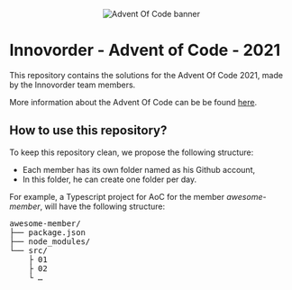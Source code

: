 <p align="center">
  <img src="https://i.imgur.com/GfNxstf.png" alt="Advent Of Code banner" />
</p>

# Innovorder - Advent of Code - 2021

This repository contains the solutions for the Advent Of Code 2021, made by the Innovorder team members.

More information about the Advent Of Code can be be found [here](https://adventofcode.com/).

## How to use this repository?

To keep this repository clean, we propose the following structure:

- Each member has its own folder named as his Github account,
- In this folder, he can create one folder per day.

For example, a Typescript project for AoC for the member _awesome-member_, will have the following structure:

<pre>
awesome-member/
├── package.json
├── node_modules/
└── src/
    ├ 01
    ├ 02
    └ …
</pre>
